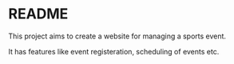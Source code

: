 # README


This project aims to create a website for managing a sports event.

It has features like event registeration, scheduling of events etc.
